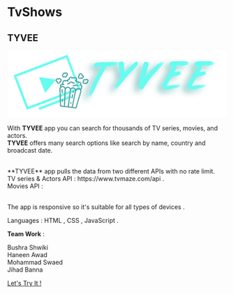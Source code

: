# TvShows 
## TYVEE 

![alt text](https://github.com/WebAhead8/TvShows/blob/main/pic/logo.png)

With **TYVEE** app you can search for thousands of TV series, movies, and actors.  
**TYVEE** offers many search options like search by name, country and broadcast date.  

<br>
**TYVEE** app pulls the data from two different APIs with no rate limit.  <br>
TV series & Actors API : https://www.tvmaze.com/api .  <br>
Movies API :                   <br><br>


The app is responsive so it's suitable for all types of devices . 


Languages : HTML , CSS , JavaScript .


**Team Work** :

Bushra Shwiki  
Haneen Awad  
Mohammad Swaed  
Jihad Banna  

[Let's Try It !](https://webahead8.github.io/TvShows/)
